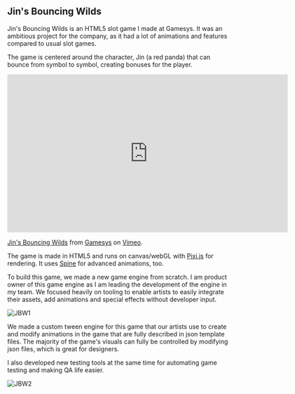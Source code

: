 ## Jin's Bouncing Wilds

Jin's Bouncing Wilds is an HTML5 slot game I made at Gamesys. It was an ambitious project for the company, as it had a lot of animations and features compared to usual slot games.

The game is centered around the character, Jin (a red panda) that can bounce from symbol to symbol, creating bonuses for the player.

<iframe src="https://player.vimeo.com/video/234324988" width="640" height="360" frameborder="0" webkitallowfullscreen mozallowfullscreen allowfullscreen></iframe>
<p><a href="https://vimeo.com/234324988">Jin&#039;s Bouncing Wilds</a> from <a href="https://vimeo.com/gamesyscreative">Gamesys</a> on <a href="https://vimeo.com">Vimeo</a>.</p>

The game is made in  HTML5 and runs on canvas/webGL with [Pixi.js](http://www.pixijs.com/) for rendering. It uses [Spine](http://esotericsoftware.com/) for advanced animations, too.

To build this game, we made a new game engine from scratch. I am product owner of this game engine as I am leading the development of the engine in my team. We focused heavily on tooling to enable artists to easily integrate their assets, add animations and special effects without developer input.

![JBW1]({{site.url}}{{site.baseurl}}/assets/img/2018/Jan/jbw1.png)

We made a custom tween engine for this game that our artists use to create and modify animations in the game that are fully described in json template files. The majority of the game's visuals can fully be controlled by modifying json files, which is great for designers.

I also developed new testing tools at the same time for automating game testing and making QA life easier.

![JBW2]({{site.url}}{{site.baseurl}}/assets/img/2018/Jan/jbw1.png)